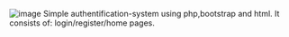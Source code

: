 ![image](https://github.com/user-attachments/assets/a525622f-fadf-48fd-a668-d83338d27d16)
Simple authentification-system using php,bootstrap and html. It consists of: login/register/home pages.

